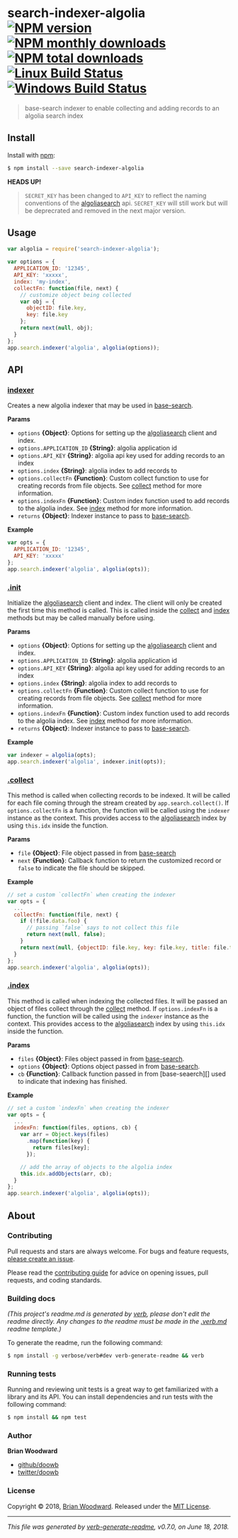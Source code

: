 # search-indexer-algolia [![NPM version](https://img.shields.io/npm/v/search-indexer-algolia.svg?style=flat)](https://www.npmjs.com/package/search-indexer-algolia) [![NPM monthly downloads](https://img.shields.io/npm/dm/search-indexer-algolia.svg?style=flat)](https://npmjs.org/package/search-indexer-algolia) [![NPM total downloads](https://img.shields.io/npm/dt/search-indexer-algolia.svg?style=flat)](https://npmjs.org/package/search-indexer-algolia) [![Linux Build Status](https://img.shields.io/travis/doowb/search-indexer-algolia.svg?style=flat&label=Travis)](https://travis-ci.org/doowb/search-indexer-algolia) [![Windows Build Status](https://img.shields.io/appveyor/ci/doowb/search-indexer-algolia.svg?style=flat&label=AppVeyor)](https://ci.appveyor.com/project/doowb/search-indexer-algolia)

> base-search indexer to enable collecting and adding records to an algolia search index

## Install

Install with [npm](https://www.npmjs.com/):

```sh
$ npm install --save search-indexer-algolia
```

**HEADS UP!**

> `SECRET_KEY` has been changed to `API_KEY` to reflect the naming conventions of the [algoliasearch](https://www.algolia.com/doc/api-client/javascript/) api. `SECRET_KEY` will still work but will be deprecrated and removed in the next major version.

## Usage

```js
var algolia = require('search-indexer-algolia');

var options = {
  APPLICATION_ID: '12345',
  API_KEY: 'xxxxx',
  index: 'my-index',
  collectFn: function(file, next) {
    // customize object being collected
    var obj = {
      objectID: file.key,
      key: file.key
    };
    return next(null, obj);
  }
};
app.search.indexer('algolia', algolia(options));
```

## API

### [indexer](index.js#L27)

Creates a new algolia indexer that may be used in [base-search](https://github.com/node-base/base-search).

**Params**

* `options` **{Object}**: Options for setting up the [algoliasearch](https://www.algolia.com/doc/api-client/javascript/) client and index.
* `options.APPLICATION_ID` **{String}**: algolia application id
* `options.API_KEY` **{String}**: algolia api key used for adding records to an index
* `options.index` **{String}**: algolia index to add records to
* `options.collectFn` **{Function}**: Custom collect function to use for creating records from file objects. See [collect](#collect) method for more information.
* `options.indexFn` **{Function}**: Custom index function used to add records to the algolia index. See [index](#index) method for more information.
* `returns` **{Object}**: Indexer instance to pass to [base-search](https://github.com/node-base/base-search).

**Example**

```js
var opts = {
  APPLICATION_ID: '12345',
  API_KEY: 'xxxxx'
};
app.search.indexer('algolia', algolia(opts));
```

### [.init](index.js#L62)

Initialize the [algoliasearch](https://www.algolia.com/doc/api-client/javascript/) client and index. The client will only be created the first time this method is called. This is called inside the [collect](#collect) and [index](#index) methods but may be called manually before using.

**Params**

* `options` **{Object}**: Options for setting up the [algoliasearch](https://www.algolia.com/doc/api-client/javascript/) client and index.
* `options.APPLICATION_ID` **{String}**: algolia application id
* `options.API_KEY` **{String}**: algolia api key used for adding records to an index
* `options.index` **{String}**: algolia index to add records to
* `options.collectFn` **{Function}**: Custom collect function to use for creating records from file objects. See [collect](#collect) method for more information.
* `options.indexFn` **{Function}**: Custom index function used to add records to the algolia index. See [index](#index) method for more information.
* `returns` **{Object}**: Indexer instance to pass to [base-search](https://github.com/node-base/base-search).

**Example**

```js
var indexer = algolia(opts);
app.search.indexer('algolia', indexer.init(opts));
```

### [.collect](index.js#L102)

This method is called when collecting records to be indexed. It will be called for each file coming through the stream created by `app.search.collect()`. If `options.collectFn` is a function, the function will be called using the `indexer` instance as the context. This provides access to the [algoliasearch](https://www.algolia.com/doc/api-client/javascript/) index by using `this.idx` inside the function.

**Params**

* `file` **{Object}**: File object passed in from [base-search](https://github.com/node-base/base-search)
* `next` **{Function}**: Callback function to return the customized record or `false` to indicate the file should be skipped.

**Example**

```js
// set a custom `collectFn` when creating the indexer
var opts = {
  ...
  collectFn: function(file, next) {
    if (!file.data.foo) {
      // passing `false` says to not collect this file
      return next(null, false);
    }
    return next(null, {objectID: file.key, key: file.key, title: file.title});
  }
};
app.search.indexer('algolia', algolia(opts));
```

### [.index](index.js#L138)

This method is called when indexing the collected files. It will be passed an object of files collect through the [collect](#collect) method. If `options.indexFn` is a function, the function will be called using the `indexer` instance as the context. This provides access to the [algoliasearch](https://www.algolia.com/doc/api-client/javascript/) index by using `this.idx` inside the function.

**Params**

* `files` **{Object}**: Files object passed in from [base-search](https://github.com/node-base/base-search).
* `options` **{Object}**: Options object passed in from [base-search](https://github.com/node-base/base-search).
* `cb` **{Function}**: Callback function passed in from [base-seaerch][] used to indicate that indexing has finished.

**Example**

```js
// set a custom `indexFn` when creating the indexer
var opts = {
  ...
  indexFn: function(files, options, cb) {
    var arr = Object.keys(files)
      .map(function(key) {
        return files[key];
      });

    // add the array of objects to the algolia index
    this.idx.addObjects(arr, cb);
  }
};
app.search.indexer('algolia', algolia(opts));
```

## About

### Contributing

Pull requests and stars are always welcome. For bugs and feature requests, [please create an issue](../../issues/new).

Please read the [contributing guide](.github/contributing.md) for advice on opening issues, pull requests, and coding standards.

### Building docs

_(This project's readme.md is generated by [verb](https://github.com/verbose/verb-generate-readme), please don't edit the readme directly. Any changes to the readme must be made in the [.verb.md](.verb.md) readme template.)_

To generate the readme, run the following command:

```sh
$ npm install -g verbose/verb#dev verb-generate-readme && verb
```

### Running tests

Running and reviewing unit tests is a great way to get familiarized with a library and its API. You can install dependencies and run tests with the following command:

```sh
$ npm install && npm test
```

### Author

**Brian Woodward**

* [github/doowb](https://github.com/doowb)
* [twitter/doowb](https://twitter.com/doowb)

### License

Copyright © 2018, [Brian Woodward](https://github.com/doowb).
Released under the [MIT License](LICENSE).

***

_This file was generated by [verb-generate-readme](https://github.com/verbose/verb-generate-readme), v0.7.0, on June 18, 2018._